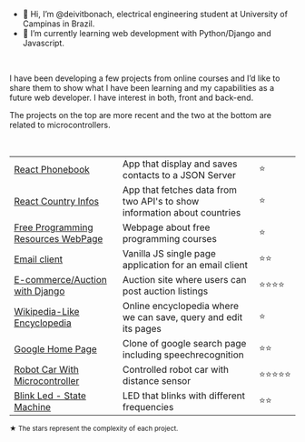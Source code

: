 - 👋 Hi, I’m @deivitbonach, electrical engineering student at University of Campinas in Brazil.
- 🌱 I’m currently learning web development with Python/Django and Javascript.

</br>

I have been developing a few projects from online courses and I’d like to share them to show what I have been learning and my capabilities as a future web developer. I have interest in both, front and back-end.

The projects on the top are more recent and the two at the bottom are related to microcontrollers.

</br>

<table>

<!--   <tr>
    <th colspan="2">Active Courses</th>
  </tr> -->
    
  <tr>
    <td><a href="https://github.com/dbonach/helsinki-fullstackopen/tree/main/part2/phonebook">React Phonebook</a></td>
    <td>App that display and saves contacts to a JSON Server</td>
    <td>⭐</td>
  </tr>
    
  <tr>
    <td><a href="https://github.com/dbonach/helsinki-fullstackopen/tree/main/part2/countries">React Country Infos</a></td>
    <td>App that fetches data from two API's to show information about countries</td>
    <td>⭐</td>
  </tr>

  <tr>
    <td><a href="https://dbonach.github.io/cs50web-2018-project0/">Free Programming Resources WebPage</a></td>
    <td>Webpage about free programming courses</td>
    <td>⭐</td>
  </tr>
    
  <tr>
    <td><a href="https://github.com/dbonach/cs50web-project-3-mail/">Email client</a></td>
    <td>Vanilla JS single page application for an email client</td>
    <td>⭐⭐</td>
  </tr>
    
  <tr>
    <td><a href="https://github.com/dbonach/cs50web-project-2-commerce/">E-commerce/Auction with Django</a></td>
    <td>Auction site where users can post auction listings</td>
    <td>⭐⭐⭐⭐</td>
  </tr>
    
  <tr>
    <td><a href="https://github.com/dbonach/cs50web-project-1-wiki">Wikipedia-Like Encyclopedia</a></td>
    <td>Online encyclopedia where we can save, query and edit its pages</td>
    <td>⭐</td>
  </tr>
  
  <tr>
    <td><a href="https://github.com/dbonach/cs50web-project-0-search">Google Home Page</a></td>
    <td>Clone of google search page including speechrecognition</td>
    <td>⭐⭐</td>
  </tr>

  <tr>
    <td><a href="https://github.com/dbonach/microcontroller-robot-car">Robot Car With Microcontroller</a></td>
    <td>Controlled robot car with distance sensor</td>
    <td>⭐⭐⭐⭐⭐</td>
  </tr>
    
  <tr>
    <td><a href="https://github.com/dbonach/assembly-blink-led">Blink Led - State Machine</a></td>
    <td>LED that blinks with different frequencies</td>
    <td>⭐⭐</td>
  </tr>
</table>

<sub>&starf; The stars represent the complexity of each project.</sub>
